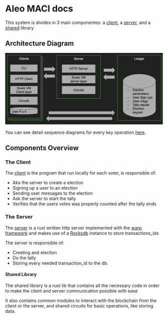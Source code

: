 # Aleo MACI docs

This system is divides in 3 main componentes: a [client](../client), a [server](../server), and a [shared](../libs) library

## Architecture Diagram

![maci_aleo_Architecture](aleo_maci_overview.png)

You can see detail sequence diagrams for every key operation [here](aleo_maci_sequence_diagram.pdf).

## Components Overview

### The Client

The [client](../client) is the program that run locally for each voter, is responsible of:
- Aks the server to create a election
- Signing up a user to an election
- Sending user messages to the election
- Ask the server to start the tally
- Verifies that the users votes was properly counted after the tally ends

### The Server

The [server](../server) is a rust written http server implemented with the [warp framework](https://github.com/seanmonstar/warp) and makes use of a [Rocksdb](https://github.com/facebook/rocksdb/) instance to store transactions_ids 

The server is responsible of:
- Creating and election
- Do the tally
- Storing every needed transaction_id to the db.

#### Shared Library

The shared library is a rust lib that contains all the necessary code in order to make the client and server communication possible with ease

It also contains common modules to interact with the blockchain from the client or the server, and shared circuits for basic operations, like storing data. 
